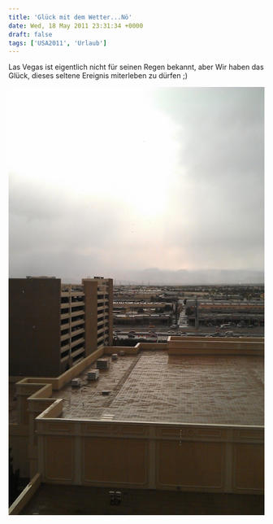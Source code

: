 ```yaml
---
title: 'Glück mit dem Wetter...Nö'
date: Wed, 18 May 2011 23:31:34 +0000
draft: false
tags: ['USA2011', 'Urlaub']
---
```


Las Vegas ist eigentlich nicht für seinen Regen bekannt, aber Wir haben das Glück, dieses seltene Ereignis miterleben zu dürfen ;)

![Imag0023](/urlaub2011-images/imag0023-scaled-1000.jpg?w=179)